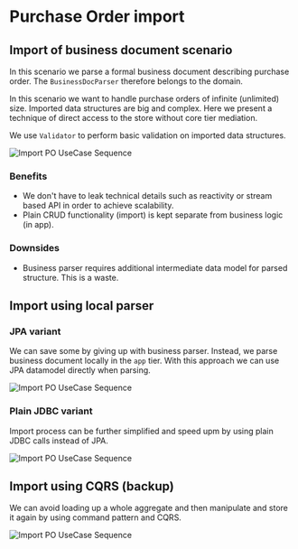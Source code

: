 # Purchase Order import

## Import of business document scenario

In this scenario we parse a formal business document describing purchase order. The `BusinessDocParser` therefore belongs to the domain.

In this scenario we want to handle purchase orders of infinite (unlimited) size. Imported data structures are big and complex. Here we present a technique of direct access to the store without core tier mediation.

We use `Validator` to perform basic validation on imported data structures.
    
![Import PO UseCase Sequence](http://www.plantuml.com/plantuml/proxy?cache=no&src=https://raw.githubusercontent.com/karbonfw/purchaseorderdoc/master/diagrams/import_po/import_po_business_parser.puml)

### Benefits
* We don't have to leak technical details such as reactivity or stream based API in order to achieve scalability.
* Plain CRUD functionality (import) is kept separate from business logic (in app).

### Downsides
* Business parser requires additional intermediate data model for parsed structure. This is a waste.

## Import using local parser

### JPA variant
We can save some by giving up with business parser. Instead, we parse business document locally in the `app` tier. With this approach we can use JPA datamodel directly when parsing.

![Import PO UseCase Sequence](http://www.plantuml.com/plantuml/proxy?cache=no&src=https://raw.githubusercontent.com/karbonfw/purchaseorderdoc/master/diagrams/import_po/import_po_local_parser_jpa.puml)

### Plain JDBC variant
Import process can be further simplified and speed upm by using plain JDBC calls instead of JPA.

![Import PO UseCase Sequence](http://www.plantuml.com/plantuml/proxy?cache=no&src=https://raw.githubusercontent.com/karbonfw/purchaseorderdoc/master/diagrams/import_po/import_po_local_parser_jdbc.puml)


## Import using CQRS (backup)

We can avoid loading up a whole aggregate and then manipulate and store it again by using command pattern and CQRS.

![Import PO UseCase Sequence](http://www.plantuml.com/plantuml/proxy?cache=no&src=https://raw.githubusercontent.com/karbonfw/purchaseorderdoc/master/diagrams/import_po/import_po_cqrs.puml)
